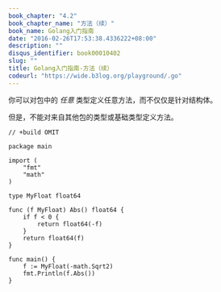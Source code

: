 ```yaml
---
book_chapter: "4.2"
book_chapter_name: "方法（续）"
book_name: Golang入门指南
date: "2016-02-26T17:53:38.4336222+08:00"
description: ""
disqus_identifier: book00010402
slug: ""
title: Golang入门指南-方法（续）
codeurl: "https://wide.b3log.org/playground/.go"
---
```





你可以对包中的 _任意_ 类型定义任意方法，而不仅仅是针对结构体。

但是，不能对来自其他包的类型或基础类型定义方法。

```
// +build OMIT

package main

import (
	"fmt"
	"math"
)

type MyFloat float64

func (f MyFloat) Abs() float64 {
	if f < 0 {
		return float64(-f)
	}
	return float64(f)
}

func main() {
	f := MyFloat(-math.Sqrt2)
	fmt.Println(f.Abs())
}

```

